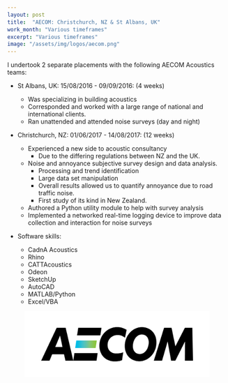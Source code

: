 ```yaml
---
layout: post
title:  "AECOM: Christchurch, NZ & St Albans, UK"
work_month: "Various timeframes"
excerpt: "Various timeframes"
image: "/assets/img/logos/aecom.png"
---
```


I undertook 2 separate placements with the following AECOM Acoustics teams:
* St Albans, UK: 15/08/2016 - 09/09/2016: (4 weeks)
   * Was specializing in building acoustics
   * Corresponded and worked with a large range of national and international clients.
   * Ran unattended and attended noise surveys (day and night)
* Christchurch, NZ: 01/06/2017 - 14/08/2017: (12 weeks)
   * Experienced a new side to acoustic consultancy 
      * Due to the differing regulations between NZ and the UK.
   * Noise and annoyance subjective survey design and data analysis.
      * Processing and trend identification
      * Large data set manipulation
      * Overall results allowed us to quantify annoyance due to road traffic noise.
      * First study of its kind in New Zealand.
   * Authored a Python utility module to help with survey analysis
   * Implemented a networked real-time logging device to improve data collection and interaction for noise surveys

* Software skills:
   * CadnA Acoustics
   * Rhino
   * CATTAcoustics
   * Odeon
   * SketchUp
   * AutoCAD
   * MATLAB/Python
   * Excel/VBA

<figure>
	<a href="/assets/img/logos/aecom.png"><img src="/assets/img/logos/aecom.png"></a>
</figure>
